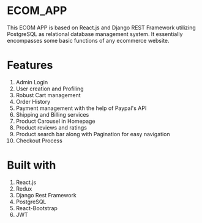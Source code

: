 # ECOM_APP
This ECOM APP is based on React.js and Django REST Framework utilizing PostgreSQL as relational database management system. It essentially encompasses some basic functions of any ecommerce website.

# Features
1. Admin Login
2. User creation and Profiling
3. Robust Cart management 
4. Order History
5. Payment management with the help of Paypal's API 
6. Shipping and Billing services
7. Product Carousel in Homepage
8. Product reviews and ratings
9. Product search bar along with Pagination for easy navigation
10. Checkout Process

# Built with 
1. React.js
2. Redux
3. Django Rest Framework
4. PostgreSQL
5. React-Bootstrap
6. JWT
